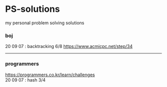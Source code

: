 # PS-solutions
my personal problem solving solutions

### boj
20 09 07 : backtracking 6/8 https://www.acmicpc.net/step/34

- - -
### programmers
https://programmers.co.kr/learn/challenges  
20 09 07 : hash 3/4
